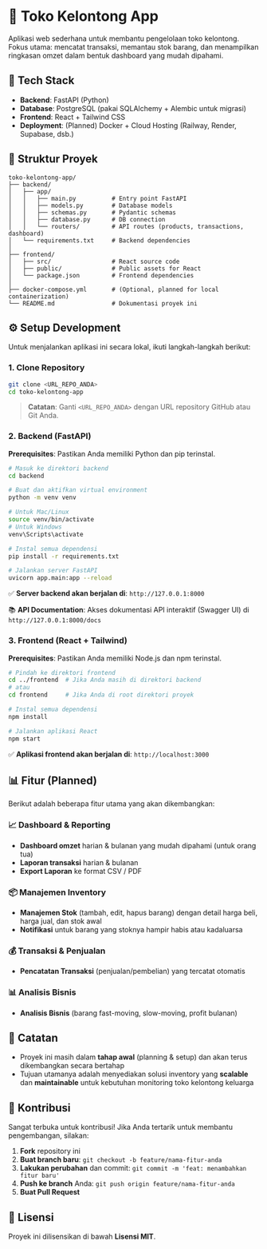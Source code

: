 # 🏪 Toko Kelontong App

Aplikasi web sederhana untuk membantu pengelolaan toko kelontong. Fokus utama: mencatat transaksi, memantau stok barang, dan menampilkan ringkasan omzet dalam bentuk dashboard yang mudah dipahami.

## 🚀 Tech Stack

- **Backend**: FastAPI (Python)
- **Database**: PostgreSQL (pakai SQLAlchemy + Alembic untuk migrasi)
- **Frontend**: React + Tailwind CSS
- **Deployment**: (Planned) Docker + Cloud Hosting (Railway, Render, Supabase, dsb.)

## 📂 Struktur Proyek

```
toko-kelontong-app/
├── backend/
│   ├── app/
│   │   ├── main.py          # Entry point FastAPI
│   │   ├── models.py        # Database models
│   │   ├── schemas.py       # Pydantic schemas
│   │   ├── database.py      # DB connection
│   │   └── routers/         # API routes (products, transactions, dashboard)
│   └── requirements.txt     # Backend dependencies
│
├── frontend/
│   ├── src/                 # React source code
│   ├── public/              # Public assets for React
│   └── package.json         # Frontend dependencies
│
├── docker-compose.yml       # (Optional, planned for local containerization)
└── README.md                # Dokumentasi proyek ini
```

## ⚙️ Setup Development

Untuk menjalankan aplikasi ini secara lokal, ikuti langkah-langkah berikut:

### 1. Clone Repository

```bash
git clone <URL_REPO_ANDA>
cd toko-kelontong-app
```

> **Catatan**: Ganti `<URL_REPO_ANDA>` dengan URL repository GitHub atau Git Anda.

### 2. Backend (FastAPI)

**Prerequisites**: Pastikan Anda memiliki Python dan pip terinstal.

```bash
# Masuk ke direktori backend
cd backend

# Buat dan aktifkan virtual environment
python -m venv venv

# Untuk Mac/Linux
source venv/bin/activate
# Untuk Windows
venv\Scripts\activate

# Instal semua dependensi
pip install -r requirements.txt

# Jalankan server FastAPI
uvicorn app.main:app --reload
```

✅ **Server backend akan berjalan di**: `http://127.0.0.1:8000`

📚 **API Documentation**: Akses dokumentasi API interaktif (Swagger UI) di `http://127.0.0.1:8000/docs`

### 3. Frontend (React + Tailwind)

**Prerequisites**: Pastikan Anda memiliki Node.js dan npm terinstal.

```bash
# Pindah ke direktori frontend
cd ../frontend  # Jika Anda masih di direktori backend
# atau
cd frontend     # Jika Anda di root direktori proyek

# Instal semua dependensi
npm install

# Jalankan aplikasi React
npm start
```

✅ **Aplikasi frontend akan berjalan di**: `http://localhost:3000`

## 📊 Fitur (Planned)

Berikut adalah beberapa fitur utama yang akan dikembangkan:

### 📈 Dashboard & Reporting
- **Dashboard omzet** harian & bulanan yang mudah dipahami (untuk orang tua)
- **Laporan transaksi** harian & bulanan
- **Export Laporan** ke format CSV / PDF

### 📦 Manajemen Inventory  
- **Manajemen Stok** (tambah, edit, hapus barang) dengan detail harga beli, harga jual, dan stok awal
- **Notifikasi** untuk barang yang stoknya hampir habis atau kadaluarsa

### 💰 Transaksi & Penjualan
- **Pencatatan Transaksi** (penjualan/pembelian) yang tercatat otomatis

### 📊 Analisis Bisnis
- **Analisis Bisnis** (barang fast-moving, slow-moving, profit bulanan)

## 👥 Catatan

- Proyek ini masih dalam **tahap awal** (planning & setup) dan akan terus dikembangkan secara bertahap
- Tujuan utamanya adalah menyediakan solusi inventory yang **scalable** dan **maintainable** untuk kebutuhan monitoring toko kelontong keluarga

## 🤝 Kontribusi

Sangat terbuka untuk kontribusi! Jika Anda tertarik untuk membantu pengembangan, silakan:

1. **Fork** repository ini
2. **Buat branch baru**: `git checkout -b feature/nama-fitur-anda`
3. **Lakukan perubahan** dan commit: `git commit -m 'feat: menambahkan fitur baru'`
4. **Push ke branch** Anda: `git push origin feature/nama-fitur-anda`
5. **Buat Pull Request**

## 📄 Lisensi

Proyek ini dilisensikan di bawah **Lisensi MIT**.